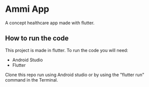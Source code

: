 # Ammi App

A concept healthcare app made with flutter.

## How to run the code

This project is made in flutter. To run the code you will need:
- Android Studio
- Flutter

Clone this repo run using Android studio or by using the "flutter run" command in the Terminal.

